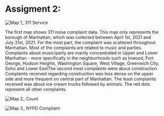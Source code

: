 # Assigment 2:

![Map 1_ 311 Service](https://user-images.githubusercontent.com/78223690/138005758-a38d08f2-b7e5-4da1-a46e-ba6c4beea4c9.png)

The first map shows 311 noise complaint data. This map only represents the borough of Manhattan, which was collected between April 1st, 2021 and July 31st, 2021. For the most part, the complaint was scattered throughout Manhattan. Most of the complaints are related to music and parties. Complaints about music/party are mainly concentrated in Upper and Lower Manhattan - more specifically in the neighborhoods such as Inwood, Fort George, Hudson Heights, Washington Square, West Village, Greenwich City, Soho and Lower EastThe second most complaints were about construction. Complaints received regarding construction was less dense on the upper side and more frequent on central part of Manhattan. The least complaints received was about ice-cream trucks followed by animals. The red dots represent all other complaints.


![Map 2_ Count](https://user-images.githubusercontent.com/78223690/138005894-017a1c27-671a-492e-a36d-912154c9832a.png)

![Map 3_ NYPD Compliant](https://user-images.githubusercontent.com/78223690/138005900-01ac00c2-26f6-4c44-a354-4485f9469ba8.png)


